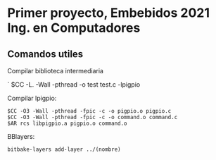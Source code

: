 # Primer proyecto, Embebidos 2021 Ing. en Computadores

## Comandos utiles

Compilar biblioteca intermediaria

` $CC -L. -Wall -pthread -o test test.c -lpigpio

Compilar lpigpio:

```
$CC -O3 -Wall -pthread -fpic -c -o pigpio.o pigpio.c
$CC -O3 -Wall -pthread -fpic -c -o command.o command.c
$AR rcs libpigpio.a pigpio.o command.o
```


BBlayers:
```bitbake-layers create-layer meta-(nombre)
bitbake-layers add-layer ../(nombre)
```
